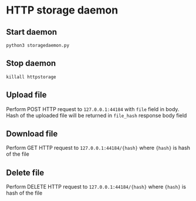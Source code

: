 # HTTP storage daemon

## Start daemon
```
python3 storagedaemon.py
```

## Stop daemon
```
killall httpstorage
```

## Upload file
Perform POST HTTP request to `127.0.0.1:44184` with `file` field in body. 
Hash of the uploaded file will be returned in `file_hash` response body field 

## Download file
Perform GET HTTP request to `127.0.0.1:44184/{hash}` where `{hash}` is hash of the file

## Delete file
Perform DELETE HTTP request to `127.0.0.1:44184/{hash}` where `{hash}` is hash of the file

